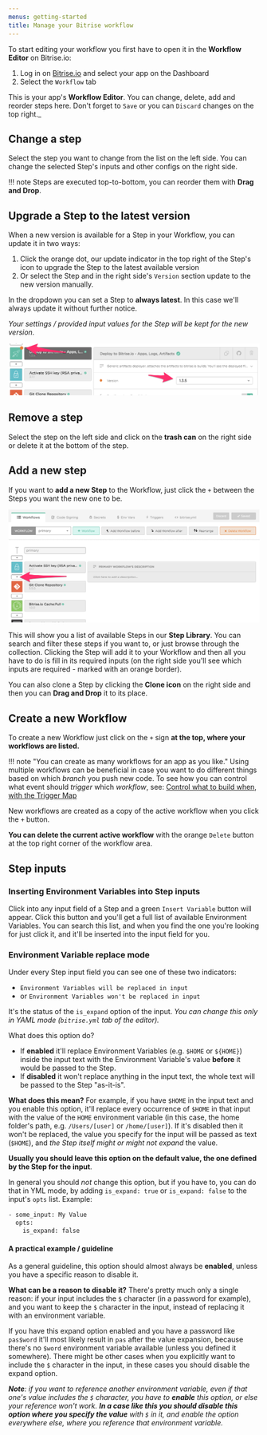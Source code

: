 ```yaml
---
menus: getting-started
title: Manage your Bitrise workflow
---
```

To start editing your workflow you first have to open it
in the **Workflow Editor** on Bitrise.io:

1. Log in on [Bitrise.io](https://www.bitrise.io/) and select your app on the Dashboard
2. Select the `Workflow` tab

This is your app's __Workflow Editor__. You can change, delete, add and reorder steps here. Don't forget to `Save` or you can `Discard` changes on the top right._

## Change a step

Select the step you want to change from the list on the left side.
You can change the selected Step's inputs and other configs on the right side.

!!! note
    Steps are executed top-to-bottom, you can reorder them with __Drag and Drop__.


## Upgrade a Step to the latest version

When a new version is available for a Step in your Workflow, you can update it in two ways:

1. Click the orange dot, our update indicator in the top right of the Step's icon to upgrade the Step to the latest available version
1. Or select the Step and in the right side's `Version` section update to the new version manually.

In the dropdown you can set a Step to __always latest__. In this case we'll always update it without further notice.

_Your settings / provided input values for the Step will be kept for the new version._

![Update steps in Workflow Editor](/img/getting-started/update-steps.png)


## Remove a step

Select the step on the left side and click on the **trash can** on the right side or delete it at the bottom of the step.

## Add a new step

If you want to **add a new Step** to the Workflow,
just click the `+` between the Steps you want the new one to be.

![Add step button in Workflow Editor](/img/getting-started/add-your-first-step.png)

This will show you a list of available Steps in our __Step Library__.
You can search and filter these steps if you want to, or just browse through the collection.
Clicking the Step will add it to your Workflow and then all you have to do is fill in its required inputs
(on the right side you'll see which inputs are required - marked with an orange border).

You can also clone a Step by clicking the __Clone icon__ on the right side and then you can __Drag and Drop__ it to its place.


## Create a new Workflow

To create a new Workflow just click on the `+` sign __at the top, where your workflows are listed.__


!!! note "You can create as many workflows for an app as you like."
    Using multiple workflows can be beneficial in case you want to do different
    things based on which *branch* you push new code.
    To see how you can control what event should *trigger*
    which *workflow*, see: [Control what to build when, with the Trigger Map](/webhooks/trigger-map/)

New workflows are created as a copy of the active workflow when you click the `+` button.

__You can delete the current active workflow__ with the orange `Delete` button
at the top right corner of the workflow area.

## Step inputs

### Inserting Environment Variables into Step inputs

Click into any input field of a Step and a green `Insert Variable` button will appear.
Click this button and you'll get a full list of available Environment Variables.
You can search this list, and when you find the one you're looking for just click it,
and it'll be inserted into the input field for you.


### Environment Variable replace mode

Under every Step input field you can see one of these two indicators:

- `Environment Variables will be replaced in input`
- or `Environment Variables won't be replaced in input`

It's the status of the `is_expand` option of the input.
*You can change this only in YAML mode (`bitrise.yml` tab of the editor).*

What does this option do?

* If **enabled** it'll replace Environment Variables (e.g. `$HOME` or `${HOME}`)
  inside the input text with the Environment Variable's value **before** it would be passed to the Step.
* If **disabled** it won't replace anything in the input text, the whole text will be passed to the Step "as-it-is".

**What does this mean?** For example, if you have `$HOME` in the input text
and you enable this option, it'll replace every occurrence of `$HOME` in that input
with the value of the `HOME` environment variable
(in this case, the home folder's path, e.g. `/Users/[user]` or `/home/[user]`).
If it's disabled then it won't be replaced,
the value you specify for the input will be passed as text (`$HOME`),
and *the Step itself might or might not expand* the value.

__Usually you should leave this option on the default value, the one defined by the Step for the input__.

In general you should *not* change this option, but if you have to,
you can do that in YML mode, by adding `is_expand: true` or `is_expand: false` to the input's `opts` list. Example:

```
- some_input: My Value
  opts:
    is_expand: false
```

#### A practical example / guideline

As a general guideline, this option should almost always be **enabled**,
unless you have a specific reason to disable it.

**What can be a reason to disable it?** There's pretty much only a single reason:
if your input includes the `$` character (in a password for example),
and you want to keep the `$` character in the input, instead of
replacing it with an environment variable.

If you have this expand option enabled and you have a password like `pas$word`
it'll most likely result in `pas` after the value expansion,
because there's no `$word` environment variable available (unless you defined it somewhere).
There might be other cases when you explicitly want to include the `$` character in the input,
in these cases you should disable the expand option.

*__Note__: if you want to reference another environment variable,
even if that one's value includes the `$` character, you have to **enable** this option,
or else your reference won't work.
__In a case like this you should disable this option where you specify the value__ with `$` in it,
and enable the option everywhere else, where you reference that environment variable.*
